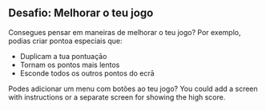 ## Desafio: Melhorar o teu jogo

Consegues pensar em maneiras de melhorar o teu jogo? Por exemplo, podias criar pontoa especiais que:

+ Duplicam a tua pontuaçāo
+ Tornam os pontos mais lentos
+ Esconde todos os outros pontos do ecrā

Podes adicionar um menu com botões ao teu jogo? You could add a screen with instructions or a separate screen for showing the high score.